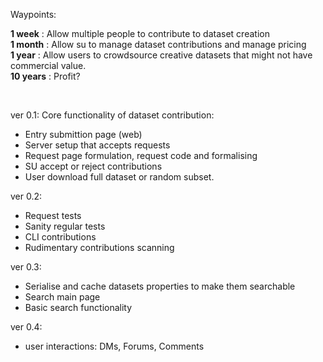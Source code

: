 

Waypoints:
      
**1 week**   : Allow multiple people to contribute to dataset creation      
**1 month**  : Allow su to manage dataset contributions and manage pricing        
**1 year**   : Allow users to crowdsource creative datasets that might not have commercial value.      
**10 years** : Profit? 
      
&nbsp;

ver 0.1: Core functionality of dataset contribution:
* Entry submittion page (web)
* Server setup that accepts requests
* Request page formulation, request code and formalising
* SU accept or reject contributions
* User download full dataset or random subset.

ver 0.2:
* Request tests
* Sanity regular tests
* CLI contributions
* Rudimentary contributions scanning

ver 0.3:
* Serialise and cache datasets properties to make them searchable
* Search main page
* Basic search functionality

ver 0.4:
* user interactions: DMs, Forums, Comments
